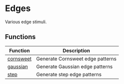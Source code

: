 # Edges

Various edge stimuli.

## Functions

| Function | Description |
|----------|-------------|
| [cornsweet](cornsweet.md) | Generate Cornsweet edge patterns |
| [gaussian](gaussian.md) | Generate Gaussian edge patterns |
| [step](step.md) | Generate step edge patterns |
